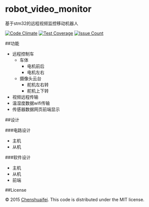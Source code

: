 # robot_video_monitor
基于stm32的远程视频监控移动机器人

[![Code Climate](https://codeclimate.com/repos/5666e97318d0ce159e0003a2/badges/66ebb9f8794585b32de1/gpa.svg)](https://codeclimate.com/repos/5666e97318d0ce159e0003a2/feed)
[![Test Coverage](https://codeclimate.com/repos/5666e97318d0ce159e0003a2/badges/66ebb9f8794585b32de1/coverage.svg)](https://codeclimate.com/repos/5666e97318d0ce159e0003a2/coverage)
[![Issue Count](https://codeclimate.com/repos/5666e97318d0ce159e0003a2/badges/66ebb9f8794585b32de1/issue_count.svg)](https://codeclimate.com/repos/5666e97318d0ce159e0003a2/feed)

##功能

* 远程控制车
  * 车体 
     * 电机前后
     * 电机左右  
  * 摄像头云台
     * 舵机左右转
     * 舵机上下转
* 视频远程传输
* 温湿度数据wifi传输 
* 传感器数据网页前端显示 

##设计 

###电路设计
* 主机
* 从机   

###软件设计 

* 主机
* 从机
* 前端  

##License

© 2015 [Chenshuaifei][mindthink]. This code is distributed under the MIT license.

[mindthink]: http://www.chenshuaifei.com/
